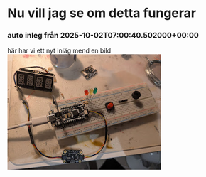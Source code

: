 # Nu vill jag se om detta fungerar 
### auto inleg från 2025-10-02T07:00:40.502000+00:00

här har vi ett nyt inläg mend en bild
![test](1423203014549704764-photo.jpg)